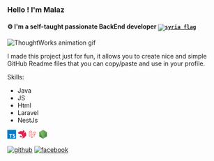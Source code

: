 ### Hello ! I'm Malaz
#### ⚙️ I'm a self-taught passionate BackEnd developer <code><a target="_blank" rel="noopener noreferrer nofollow" href="https://upload.wikimedia.org/wikipedia/commons/5/54/Flag_of_Syria_%282025-%29.svg"><img height="17" alt="syria flag" src="https://upload.wikimedia.org/wikipedia/commons/5/54/Flag_of_Syria_%282025-%29.svg"  style="max-width:100% vertical-align: text-bottom; "></a></code>
<img 
  src="https://cdn.dribbble.com/users/2131993/screenshots/4948736/thoughtworks-gif_dribbble.gif" 
  width="380px" 
  height="220px" 
  alt="ThoughtWorks animation gif" 
/>

I made this project just for fun, 
it allows you to create nice and simple GitHub Readme files that you can copy/paste and use in your profile.

Skills:
 * Java
 * JS
 * Html
 * Laravel
 * NestJs 

<p dir="auto">
<code><a target="_blank" rel="noopener noreferrer nofollow" href="https://raw.githubusercontent.com/github/explore/80688e429a7d4ef2fca1e82350fe8e3517d3494d/topics/typescript/typescript.png"><img height="20" alt="typescript" src="https://raw.githubusercontent.com/github/explore/80688e429a7d4ef2fca1e82350fe8e3517d3494d/topics/typescript/typescript.png" style="max-width: 100%;"></a></code>
<code><a target="_blank" rel="noopener noreferrer nofollow" href="https://raw.githubusercontent.com/github/explore/main/topics/nestjs/nestjs.png"><img height="20" alt="laravel" src="https://raw.githubusercontent.com/github/explore/main/topics/nestjs/nestjs.png" style="max-width: 100%;"></a></code>
<code><a target="_blank" rel="noopener noreferrer nofollow" href="https://raw.githubusercontent.com/github/explore/80688e429a7d4ef2fca1e82350fe8e3517d3494d/topics/laravel/laravel.png"><img height="20" alt="laravel" src="https://raw.githubusercontent.com/github/explore/80688e429a7d4ef2fca1e82350fe8e3517d3494d/topics/laravel/laravel.png" style="max-width: 100%;"></a></code>
<code><a target="_blank" rel="noopener noreferrer nofollow" href="https://raw.githubusercontent.com/github/explore/80688e429a7d4ef2fca1e82350fe8e3517d3494d/topics/nodejs/nodejs.png"><img height="20" alt="nodejs" src="https://raw.githubusercontent.com/github/explore/80688e429a7d4ef2fca1e82350fe8e3517d3494d/topics/nodejs/nodejs.png" style="max-width: 100%;"></a></code>
</p>




[<img src='https://cdn.jsdelivr.net/npm/simple-icons@3.0.1/icons/github.svg' alt='github' height='40'>](https://github.com/malaz-ahmad)  [<img src='https://cdn.jsdelivr.net/npm/simple-icons@3.0.1/icons/facebook.svg' alt='facebook' height='40'>](https://www.facebook.com/malaz.ahmad3301)  



